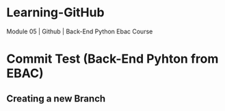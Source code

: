 # Learning-GitHub
Module 05 | Github | Back-End Python Ebac Course

# Commit Test (Back-End Pyhton from EBAC)

## Creating a new Branch